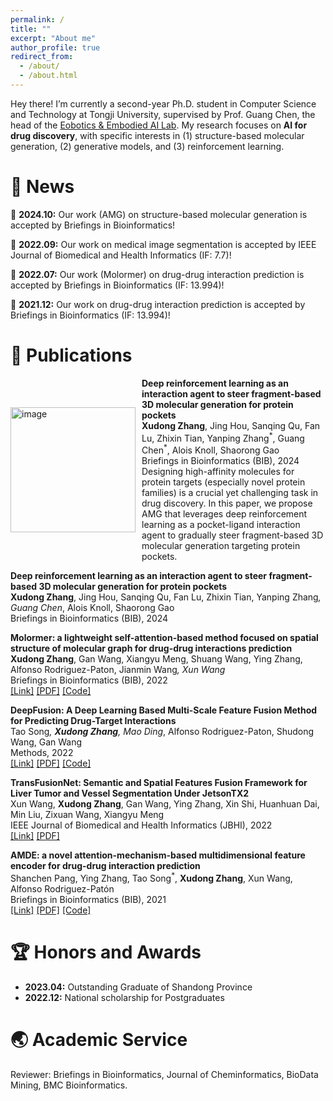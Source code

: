 ```yaml
---
permalink: /
title: ""
excerpt: "About me"
author_profile: true
redirect_from: 
  - /about/
  - /about.html
---
```


Hey there! I’m currently a second-year Ph.D. student in Computer Science and Technology at Tongji University, supervised by Prof. Guang Chen, the head of the [Eobotics & Embodied AI Lab](https://ispc-group.github.io/). My research focuses on **AI for drug discovery**, with specific interests in (1) structure-based molecular generation, (2) generative models, and (3) reinforcement learning.

&#x1F4E3; News
======
&#x1F389; **2024.10:** Our work (AMG) on structure-based molecular generation is accepted by Briefings in Bioinformatics!

&#x1F389; **2022.09:** Our work on medical image segmentation is accepted by IEEE Journal of Biomedical and Health Informatics (IF: 7.7)!

&#x1F389; **2022.07:** Our work (Molormer) on drug-drug interaction prediction is accepted by Briefings in Bioinformatics (IF: 13.994)!

&#x1F389; **2021.12:** Our work on drug-drug interaction prediction is accepted by Briefings in Bioinformatics (IF: 13.994)!



&#128221; Publications
======
<div style="display: flex; align-items: center;">
  <img src="https://github.com/user-attachments/assets/b44453ed-731f-413c-b851-21e365086668" alt="image" style="width: 200px; margin-right: 10px;">
  <div>
    <strong>Deep reinforcement learning as an interaction agent to steer fragment-based 3D molecular generation for protein pockets</strong><br>
    <strong>Xudong Zhang</strong>, Jing Hou, Sanqing Qu, Fan Lu, Zhixin Tian, Yanping Zhang<sup>*</sup>, Guang Chen<sup>*</sup>, Alois Knoll, Shaorong Gao<br>
    Briefings in Bioinformatics (BIB), 2024 <br>
     Designing high-affinity molecules for protein targets (especially novel protein families) is a crucial yet challenging task in drug discovery. In this paper, we propose AMG that leverages deep reinforcement learning as a pocket-ligand interaction agent to gradually steer fragment-based 3D molecular generation targeting protein pockets.
    
  </div>
</div>

**Deep reinforcement learning as an interaction agent to steer fragment-based 3D molecular generation for protein pockets**  
**Xudong Zhang**, Jing Hou, Sanqing Qu, Fan Lu, Zhixin Tian, Yanping Zhang<sup>*</sup>, Guang Chen<sup>*</sup>, Alois Knoll, Shaorong Gao  
Briefings in Bioinformatics (BIB), 2024 

**Molormer: a lightweight self-attention-based method focused on spatial structure of molecular graph for drug-drug interactions prediction**  
**Xudong Zhang**, Gan Wang, Xiangyu Meng, Shuang Wang, Ying Zhang, Alfonso Rodriguez-Paton, Jianmin Wang<sup>*</sup>, Xun Wang<sup>*</sup>  
Briefings in Bioinformatics (BIB), 2022  
[[Link]](https://doi.org/10.1093/bib/bbac296) [[PDF]](files/molormer.pdf) [[Code]](https://github.com/IsXudongZhang/Molormer)

**DeepFusion: A Deep Learning Based Multi-Scale Feature Fusion Method for Predicting Drug-Target Interactions**  
Tao Song<sup>*</sup>, **Xudong Zhang**, Mao Ding<sup>*</sup>, Alfonso Rodriguez-Paton, Shudong Wang, Gan Wang  
Methods, 2022  
[[Link]](https://www.sciencedirect.com/science/article/abs/pii/S1046202322000378?via%3Dihub) [[PDF]](files/deepfusion.pdf) [[Code]](https://github.com/IsXudongZhang/DeepFusion)

**TransFusionNet: Semantic and Spatial Features Fusion Framework for Liver Tumor and Vessel Segmentation Under JetsonTX2**  
Xun Wang, **Xudong Zhang**, Gan Wang, Ying Zhang, Xin Shi, Huanhuan Dai, Min Liu, Zixuan Wang, Xiangyu Meng  
IEEE Journal of Biomedical and Health Informatics (JBHI), 2022  
[[Link]](https://ieeexplore.ieee.org/document/9893911) [[PDF]](files/jbi.pdf) 

**AMDE: a novel attention-mechanism-based multidimensional feature encoder for drug-drug interaction prediction**  
Shanchen Pang, Ying Zhang, Tao Song<sup>*</sup>, **Xudong Zhang**, Xun Wang, Alfonso Rodriguez-Patón  
Briefings in Bioinformatics (BIB), 2021  
[[Link]](https://doi.org/10.1093/bib/bbab545) [[PDF]](files/AMDE.pdf) [[Code]](https://github.com/wan-YingZ/AMDE-master)  



&#x1F3C6; Honors and Awards
======
* **2023.04:** Outstanding Graduate of Shandong Province
* **2022.12:** National scholarship for Postgraduates

&#x1F30F; Academic Service
======
Reviewer: Briefings in Bioinformatics, Journal of Cheminformatics, BioData Mining, BMC Bioinformatics.
